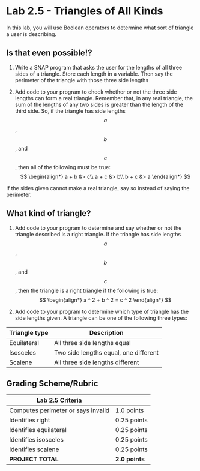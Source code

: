 <!--- REVISED -->
# Lab 2.5 - Triangles of All Kinds

In this lab, you will use Boolean operators to determine what sort of triangle a user is describing.

## Is that even possible!?

1.  Write a SNAP program that asks the user for the lengths of all three sides of a triangle.  Store each length in a variable.  Then say the perimeter of the triangle with those three side lengths

2.  Add code to your program to check whether or not the three side lengths can form a real triangle.  Remember that, in any real triangle, the sum of the lengths of any two sides is greater than the length of the third side.  So, if the triangle has side lengths $$a$$, $$b$$, and $$c$$, then all of the following must be true:
    <br/>
    $$
    \begin{align*}
    a + b &> c\\
    a + c &> b\\
    b + c &> a
    \end{align*}
    $$

If the sides given cannot make a real triangle, say so instead of saying the perimeter.

## What kind of triangle?

1.  Add code to your program to determine and say whether or not the triangle described is a right triangle.  If the triangle has side lengths $$a$$, $$b$$, and $$c$$, then the triangle is a right triangle if the following is true:
    <br/>
    $$
    \begin{align*}
    a ^ 2 + b ^ 2 = c ^ 2
    \end{align*}
    $$

2.  Add code to your program to determine which type of triangle has the side lengths given.  A triangle can be one of the following three types:

| Triangle type | Description                           |
| ------------- | ------------------------------------- |
| Equilateral   | All three side lengths equal          |
| Isosceles     | Two side lengths equal, one different |
| Scalene       | All three side lengths different      |

## Grading Scheme/Rubric

| **Lab 2.5 Criteria**                |                |
| ----------------------------------- | -------------- |
| Computes perimeter or says invalid  | 1.0 points     |
| Identifies right                    | 0.25 points    |
| Identifies equilateral              | 0.25 points    |
| Identifies isosceles                | 0.25 points    |
| Identifies scalene                  | 0.25 points    |
| **PROJECT TOTAL**                   | **2.0 points** |


